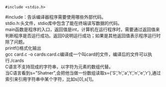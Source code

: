 ```
#include <stdio.h>
```
#include：告诉编译器程序需要使用哪些外部代码。  
stdio.h:头文件，stdio库中包含了能在终端读写数据的代码。  
main函数是程序的入口，返回值是int，计算机在运行程序时，需要通过返回值来判断程序是否运行成功。返回0说明运行成功；如果是其他返回值表示程序运行时除了问题。  
printf()格式化输出  
gcc card.c -o cards:card.c编译成一个叫card的文件，编译后的文件可以执行./cards  
C语言不支持现成的字符串，以字符为元素的数组代替。  
当C语言看到s="Shatner",会把他当做一份数组读取s={'S','h','a','t','n','e','r'},通过索引来引用字符串中某个字符，比如s[0],s[1]。